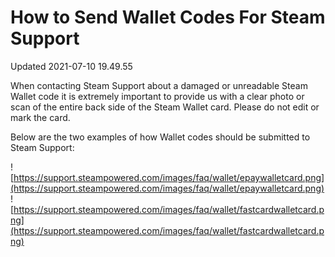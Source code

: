 # How to Send Wallet Codes For Steam Support
Updated 2021-07-10 19.49.55

When contacting Steam Support about a damaged or unreadable Steam Wallet code it is extremely important to provide us with a clear photo or scan of the entire back side of the Steam Wallet card. Please do not edit or mark the card.  
  
Below are the two examples of how Wallet codes should be submitted to Steam Support:  
  
![https://support.steampowered.com/images/faq/wallet/epaywalletcard.png](https://support.steampowered.com/images/faq/wallet/epaywalletcard.png)  ![https://support.steampowered.com/images/faq/wallet/fastcardwalletcard.png](https://support.steampowered.com/images/faq/wallet/fastcardwalletcard.png)